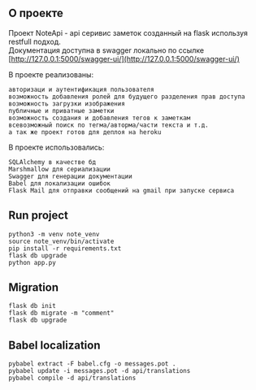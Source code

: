 ## О проекте
Проект NoteApi -  api серивис заметок созданный на flask используя restfull подход.<br>
Документация доступна в swagger локально по ссылке [http://127.0.0.1:5000/swagger-ui/](http://127.0.0.1:5000/swagger-ui/)

В проекте реализованы:
```
авторизаци и аутентификация пользователя
возможность добавления ролей для будущего разделения прав доступа
возможность загрузки изображения
публичные и приватные заметки
возможность создания и добавления тегов к заметкам
всевозможный поиск по тегма/авторма/части текста и т.д.
а так же проект готов для деплоя на heroku
```
В проекте использовались:
```
SQLAlchemy в качестве бд
Marshmallow для сериализации
Swagger для генерации документации
Babel для локализации ошибок 
Flask Mail для отправки сообщений на gmail при запуске сервиса
```

## Run project
```
python3 -m venv note_venv
source note_venv/bin/activate
pip install -r requirements.txt
flask db upgrade
python app.py
```
## Migration
```
flask db init
flask db migrate -m "comment"
flask db upgrade
```
## Babel localization
```
pybabel extract -F babel.cfg -o messages.pot .
pybabel update -i messages.pot -d api/translations
pybabel compile -d api/translations
```
